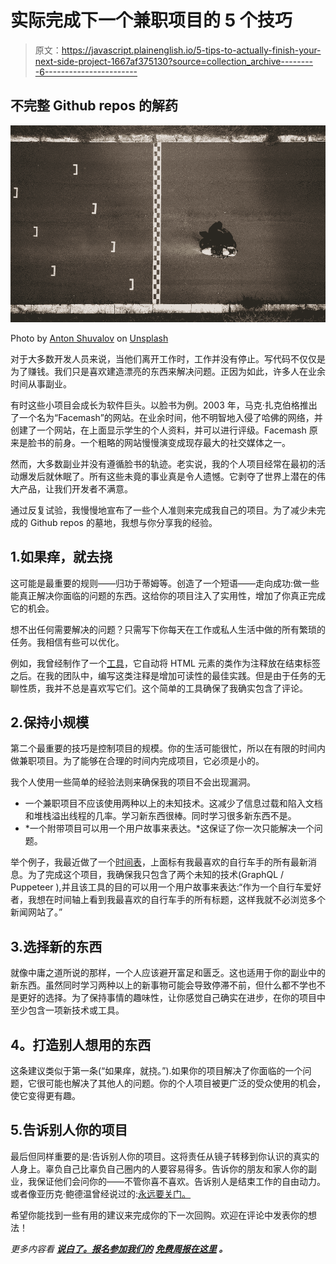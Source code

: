 # 实际完成下一个兼职项目的 5 个技巧

> 原文：<https://javascript.plainenglish.io/5-tips-to-actually-finish-your-next-side-project-1667af375130?source=collection_archive---------6----------------------->

## 不完整 Github repos 的解药

![](img/c776f0ff3599fca93c9e956e34f05c85.png)

Photo by [Anton Shuvalov](https://unsplash.com/@a8ka?utm_source=unsplash&utm_medium=referral&utm_content=creditCopyText) on [Unsplash](https://unsplash.com/s/photos/finish?utm_source=unsplash&utm_medium=referral&utm_content=creditCopyText)

对于大多数开发人员来说，当他们离开工作时，工作并没有停止。写代码不仅仅是为了赚钱。我们只是喜欢建造漂亮的东西来解决问题。正因为如此，许多人在业余时间从事副业。

有时这些小项目会成长为软件巨头。以脸书为例。2003 年，马克·扎克伯格推出了一个名为“Facemash”的网站。在业余时间，他不明智地入侵了哈佛的网络，并创建了一个网站，在上面显示学生的个人资料，并可以进行评级。Facemash 原来是脸书的前身。一个粗略的网站慢慢演变成现存最大的社交媒体之一。

然而，大多数副业并没有遵循脸书的轨迹。老实说，我的个人项目经常在最初的活动爆发后就休眠了。所有这些未竟的事业真是令人遗憾。它剥夺了世界上潜在的伟大产品，让我们开发者不满意。

通过反复试验，我慢慢地宣布了一些个人准则来完成我自己的项目。为了减少未完成的 Github repos 的墓地，我想与你分享我的经验。

## 1.如果痒，就去挠

这可能是最重要的规则——归功于蒂姆等。创造了一个短语——走向成功:做一些能真正解决你面临的问题的东西。这给你的项目注入了实用性，增加了你真正完成它的机会。

想不出任何需要解决的问题？只需写下你每天在工作或私人生活中做的所有繁琐的任务。我相信有些可以优化。

例如，我曾经制作了一个[工具](https://compassionate-chandrasekhar-0fbf81.netlify.app/)，它自动将 HTML 元素的类作为注释放在结束标签之后。在我的团队中，编写这类注释是增加可读性的最佳实践。但是由于任务的无聊性质，我并不总是喜欢写它们。这个简单的工具确保了我确实包含了评论。

## 2.保持小规模

第二个最重要的技巧是控制项目的规模。你的生活可能很忙，所以在有限的时间内做兼职项目。为了能够在合理的时间内完成项目，它必须是小的。

我个人使用一些简单的经验法则来确保我的项目不会出现漏洞。

*   一个兼职项目不应该使用两种以上的未知技术。这减少了信息过载和陷入文档和堆栈溢出线程的几率。学习新东西很棒。同时学习很多新东西不是。
*   *一个附带项目可以用一个用户故事来表达。*这保证了你一次只能解决一个问题。

举个例子，我最近做了一个[时间表](https://cycling-buzz-app.herokuapp.com/)，上面标有我最喜欢的自行车手的所有最新消息。为了完成这个项目，我确保我只包含了两个未知的技术(GraphQL / Puppeteer ),并且该工具的目的可以用一个用户故事来表达:“作为一个自行车爱好者，我想在时间轴上看到我最喜欢的自行车手的所有标题，这样我就不必浏览多个新闻网站了。”

## 3.选择新的东西

就像中庸之道所说的那样，一个人应该避开富足和匮乏。这也适用于你的副业中的新东西。虽然同时学习两种以上的新事物可能会导致停滞不前，但什么都不学也不是更好的选择。为了保持事情的趣味性，让你感觉自己确实在进步，在你的项目中至少包含一项新技术或工具。

## **4。打造别人想用的东西**

这条建议类似于第一条(“如果痒，就挠。”).如果你的项目解决了你面临的一个问题，它很可能也解决了其他人的问题。你的个人项目被更广泛的受众使用的机会，使它变得更有趣。

## 5.告诉别人你的项目

最后但同样重要的是:告诉别人你的项目。这将责任从镜子转移到你认识的真实的人身上。辜负自己比辜负自己圈内的人要容易得多。告诉你的朋友和家人你的副业，我保证他们会问你的——不管你喜不喜欢。告诉别人是结束工作的自由动力。或者像亚历克·鲍德温曾经说过的:[永远要关门。](https://www.youtube.com/watch?v=w7y6EOGY87U)

希望你能找到一些有用的建议来完成你的下一次回购。欢迎在评论中发表你的想法！

*更多内容看* [***说白了。报名参加我们的***](http://plainenglish.io/) **[***免费周报在这里***](http://newsletter.plainenglish.io) *。***